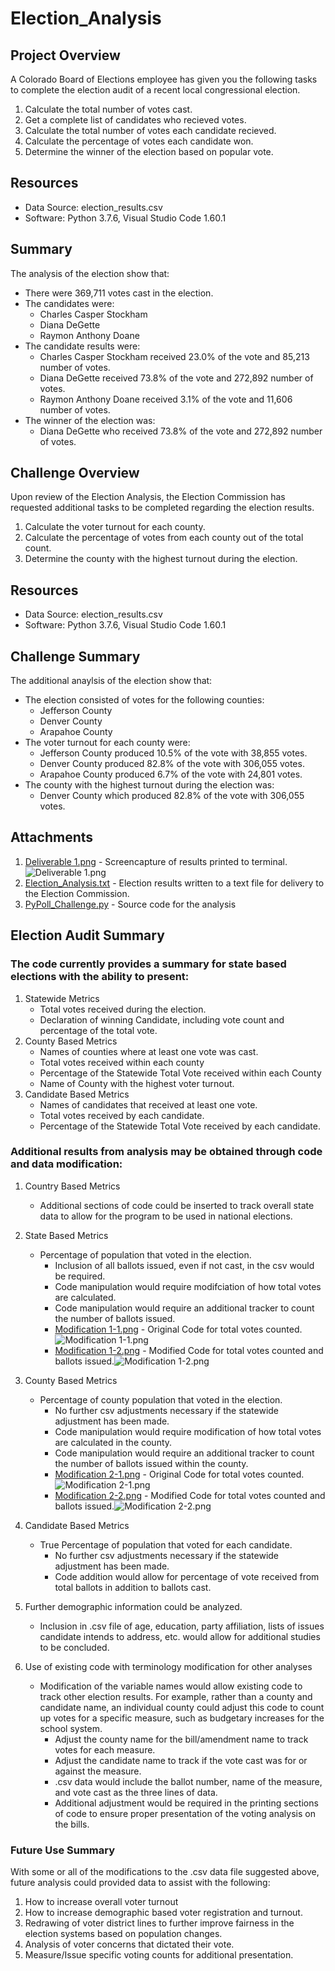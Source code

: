 # Election_Analysis

## Project Overview
A Colorado Board of Elections employee has given you the following tasks to complete the election audit of a recent local congressional election.

1. Calculate the total number of votes cast.
2. Get a complete list of candidates who recieved votes.
3. Calculate the total number of votes each candidate recieved.
4. Calculate the percentage of votes each candidate won.
5. Determine the winner of the election based on popular vote.

## Resources
- Data Source: election_results.csv
- Software: Python 3.7.6, Visual Studio Code  1.60.1

## Summary
The analysis of the election show that:
- There were 369,711 votes cast in the election.
- The candidates were:
    - Charles Casper Stockham
    - Diana DeGette
    - Raymon Anthony Doane
- The candidate results were:
    - Charles Casper Stockham received 23.0% of the vote and 85,213 number of votes.
    - Diana DeGette received 73.8% of the vote and 272,892 number of votes.
    - Raymon Anthony Doane received 3.1% of the vote and 11,606 number of votes.
- The winner of the election was:
    - Diana DeGette who received 73.8% of the vote and 272,892 number of votes.

## Challenge Overview
Upon review of the Election Analysis, the Election Commission has requested additional tasks to be completed regarding the election results.

1. Calculate the voter turnout for each county.
2. Calculate the percentage of votes from each county out of the total count.
3. Determine the county with the highest turnout during the election.

## Resources
- Data Source: election_results.csv
- Software: Python 3.7.6, Visual Studio Code 1.60.1
 
## Challenge Summary
The additional anaylsis of the election show that:
- The election consisted of votes for the following counties:
    - Jefferson County
    - Denver County
    - Arapahoe County
- The voter turnout for each county were:
    - Jefferson County produced 10.5% of the vote with 38,855 votes.
    - Denver County produced 82.8% of the vote with 306,055 votes. 
    - Arapahoe County produced 6.7% of the vote with 24,801 votes.
- The county with the highest turnout during the election was:
    - Denver County which produced 82.8% of the vote with 306,055 votes.

## Attachments
1. [Deliverable 1.png](https://github.com/nseddon/Election_Analysis/blob/main/Analysis/Deliverable%201.PNG) - Screencapture of results printed to terminal.
![Deliverable 1.png](https://github.com/nseddon/Election_Analysis/blob/main/Analysis/Deliverable%201.PNG)
2. [Election_Analysis.txt](https://github.com/nseddon/Election_Analysis/blob/main/Analysis/election_analysis.txt) - Election results written to a text file for delivery to the Election Commission.
3. [PyPoll_Challenge.py](https://github.com/nseddon/Election_Analysis/blob/main/PyPoll_Challenge.py) - Source code for the analysis

## Election Audit Summary
### The code currently provides a summary for state based elections with the ability to present:
1. Statewide Metrics
    - Total votes received during the election.
    - Declaration of winning Candidate, including vote count and percentage of the total vote.
2. County Based Metrics
    - Names of counties where at least one vote was cast.
    - Total votes received within each county
    - Percentage of the Statewide Total Vote received within each County
    - Name of County with the highest voter turnout.
3. Candidate Based Metrics
    - Names of candidates that received at least one vote.
    - Total votes received by each candidate.
    - Percentage of the Statewide Total Vote received by each candidate.

### Additional results from analysis may be obtained through code and data modification:
1. Country Based Metrics
    - Additional sections of code could be inserted to track overall state data to allow for the program to be used in national elections.

2. State Based Metrics
    - Percentage of population that voted in the election.
        - Inclusion of all ballots issued, even if not cast, in the csv would be required.
        - Code manipulation would require modifciation of how total votes are calculated.
        - Code manipulation would require an additional tracker to count the number of ballots issued.
        - [Modification 1-1.png](https://github.com/nseddon/Election_Analysis/blob/main/Analysis/Modification%201-1.PNG) - Original Code for total votes counted.![Modification 1-1.png](https://github.com/nseddon/Election_Analysis/blob/main/Analysis/Modification%201-1.PNG)
        - [Modification 1-2.png](https://github.com/nseddon/Election_Analysis/blob/main/Analysis/Modification%201-2.PNG) - Modified Code for total votes counted and ballots issued.![Modification 1-2.png](https://github.com/nseddon/Election_Analysis/blob/main/Analysis/Modification%201-2.PNG)
    
3. County Based Metrics
    - Percentage of county population that voted in the election.
        - No further csv adjustments necessary if the statewide adjustment has been made.
        - Code manipulation would require modification of how total votes are calculated in the county.
        - Code manipulation would require an additional tracker to count the number of ballots issued within the county.
        - [Modification 2-1.png](https://github.com/nseddon/Election_Analysis/blob/main/Analysis/Modification%202-1.PNG) - Original Code for total votes counted.![Modification 2-1.png](https://github.com/nseddon/Election_Analysis/blob/main/Analysis/Modification%202-1.PNG)
        - [Modification 2-2.png](https://github.com/nseddon/Election_Analysis/blob/main/Analysis/Modification%202-2.PNG) - Modified Code for total votes counted and ballots issued.![Modification 2-2.png](https://github.com/nseddon/Election_Analysis/blob/main/Analysis/Modification%202-2.PNG) 

4. Candidate Based Metrics
    - True Percentage of population that voted for each candidate.
        - No further csv adjustments necessary if the statewide adjustment has been made.
        - Code addition would allow for percentage of vote received from total ballots in addition to ballots cast.

5. Further demographic information could be analyzed.
    - Inclusion in .csv file of age, education, party affiliation, lists of issues candidate intends to address, etc. would allow for additional studies to be concluded.

6. Use of existing code with terminology modification for other analyses
    - Modification of the variable names would allow existing code to track other election results.  For example, rather than a county and candidate name, an individual county could adjust this code to count up votes for a specific measure, such as budgetary increases for the school system.  
        - Adjust the county name for the bill/amendment name to track votes for each measure.
        - Adjust the candidate name to track if the vote cast was for or against the measure.
        - .csv data would include the ballot number, name of the measure, and vote cast as the three lines of data.
        - Additional adjustment would be required in the printing sections of code to ensure proper presentation of the voting analysis on the bills.
  
### Future Use Summary
With some or all of the modifications to the .csv data file suggested above, future analysis could provided data to assist with the following:

1. How to increase overall voter turnout
2. How to increase demographic based voter registration and turnout.
3. Redrawing of voter district lines to further improve fairness in the election systems based on population changes.
4. Analysis of voter concerns that dictated their vote.
5. Measure/Issue specific voting counts for additional presentation.
         
    
